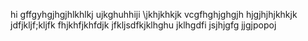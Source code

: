 hi
gffgyhgjhgjhlkhlkj
ujkghuhhiji
\jkhjkhkjk
vcgfhghjghgjh
hjgjhjhjkhkjk
jdfjkljf;kljfk
fhjkhfjkhfdjk
jfkljsdfkjklhghu
jklhgdfi
jsjhjgfg
jjgjpopoj
